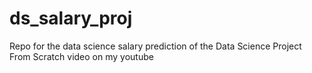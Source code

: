 # ds_salary_proj
Repo for the data science salary prediction of the Data Science Project From Scratch video on my youtube
